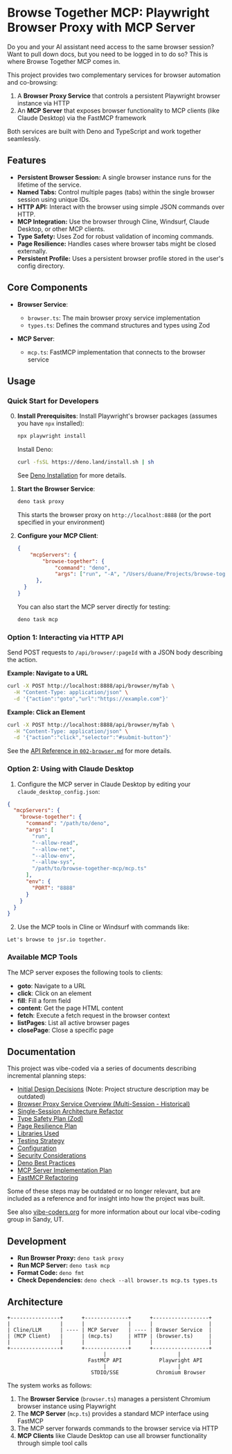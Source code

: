 # Browse Together MCP: Playwright Browser Proxy with MCP Server

Do you and your AI assistant need access to the same browser session? Want to pull down docs, but you need to be logged in to do so? This is where Browse Together MCP comes in.

This project provides two complementary services for browser automation and co-browsing:

1. A **Browser Proxy Service** that controls a persistent Playwright browser instance via HTTP
2. An **MCP Server** that exposes browser functionality to MCP clients (like Claude Desktop) via the FastMCP framework

Both services are built with Deno and TypeScript and work together seamlessly.

## Features

*   **Persistent Browser Session:** A single browser instance runs for the lifetime of the service.
*   **Named Tabs:** Control multiple pages (tabs) within the single browser session using unique IDs.
*   **HTTP API:** Interact with the browser using simple JSON commands over HTTP.
*   **MCP Integration:** Use the browser through Cline, Windsurf, Claude Desktop, or other MCP clients.
*   **Type Safety:** Uses Zod for robust validation of incoming commands.
*   **Page Resilience:** Handles cases where browser tabs might be closed externally.
*   **Persistent Profile:** Uses a persistent browser profile stored in the user's config directory.

## Core Components

*   **Browser Service**:
    * `browser.ts`: The main browser proxy service implementation
    * `types.ts`: Defines the command structures and types using Zod

*   **MCP Server**:
    * `mcp.ts`: FastMCP implementation that connects to the browser service

## Usage

### Quick Start for Developers

0. **Install Prerequisites**:
   Install Playwright's browser packages (assumes you have `npx` installed):

   ```bash
   npx playwright install
   ```

   Install Deno:

   ```bash
   curl -fsSL https://deno.land/install.sh | sh
   ```

   See [Deno Installation](https://docs.deno.com/runtime/getting_started/installation) for more details.



1. **Start the Browser Service**:
   ```bash
   deno task proxy
   ```
   This starts the browser proxy on `http://localhost:8888` (or the port specified in your environment)

2. **Configure your MCP Client**:

   ```json
   {
	   "mcpServers": {
		   "browse-together": {
			   "command": "deno",
			   "args": ["run", "-A", "/Users/duane/Projects/browse-together-mcp/mcp.ts"]
	     },
     }
   }
   ```

   You can also start the MCP server directly for testing:

   ```bash
   deno task mcp
   ```

### Option 1: Interacting via HTTP API

Send POST requests to `/api/browser/:pageId` with a JSON body describing the action.

**Example: Navigate to a URL**

```bash
curl -X POST http://localhost:8888/api/browser/myTab \
  -H "Content-Type: application/json" \
  -d '{"action":"goto","url":"https://example.com"}'
```

**Example: Click an Element**

```bash
curl -X POST http://localhost:8888/api/browser/myTab \
  -H "Content-Type: application/json" \
  -d '{"action":"click","selector":"#submit-button"}'
```

See the [API Reference in `002-browser.md`](docs/002-browser.md#api-reference) for more details.

### Option 2: Using with Claude Desktop

1. Configure the MCP server in Claude Desktop by editing your `claude_desktop_config.json`:

```json
{
  "mcpServers": {
    "browse-together": {
      "command": "/path/to/deno", 
      "args": [
        "run",
        "--allow-read",
        "--allow-net",
        "--allow-env",
        "--allow-sys",
        "/path/to/browse-together-mcp/mcp.ts"
      ],
      "env": {
        "PORT": "8888" 
      }
    }
  }
}
```

2. Use the MCP tools in Cline or Windsurf with commands like:

```
Let's browse to jsr.io together.
```

### Available MCP Tools

The MCP server exposes the following tools to clients:

* **goto**: Navigate to a URL
* **click**: Click on an element
* **fill**: Fill a form field
* **content**: Get the page HTML content
* **fetch**: Execute a fetch request in the browser context
* **listPages**: List all active browser pages
* **closePage**: Close a specific page

## Documentation

This project was vibe-coded via a series of documents describing incremental planning steps:

*   [Initial Design Decisions](docs/001-init.md) (Note: Project structure description may be outdated)
*   [Browser Proxy Service Overview (Multi-Session - Historical)](docs/002-browser.md)
*   [Single-Session Architecture Refactor](docs/003-single-session.md)
*   [Type Safety Plan (Zod)](docs/004-type-safety.md)
*   [Page Resilience Plan](docs/005-page-resilience.md)
*   [Libraries Used](docs/006-libraries.md)
*   [Testing Strategy](docs/007-testing.md)
*   [Configuration](docs/008-configuration.md)
*   [Security Considerations](docs/009-security.md)
*   [Deno Best Practices](docs/deno.md)
*   [MCP Server Implementation Plan](docs/017-add-mcp.md)
*   [FastMCP Refactoring](docs/018-fast-mcp.md)

Some of these steps may be outdated or no longer relevant, but are included as a reference and for insight into how the project was built.

See also [vibe-coders.org](https://vibe-coders.org/) for more information about our local vibe-coding group in Sandy, UT.

## Development

*   **Run Browser Proxy:** `deno task proxy`
*   **Run MCP Server:** `deno task mcp` 
*   **Format Code:** `deno fmt`
*   **Check Dependencies:** `deno check --all browser.ts mcp.ts types.ts`

## Architecture

```
+----------------+      +--------------+      +------------------+
|                |      |              |      |                  |
| Cline/LLM      | ---- | MCP Server   | ---- | Browser Service  |
| (MCP Client)   |      | (mcp.ts)     | HTTP | (browser.ts)     |
|                |      |              |      |                  |
+----------------+      +--------------+      +------------------+
                               |                       |
                          FastMCP API            Playwright API
                               |                       |
                           STDIO/SSE            Chromium Browser
```

The system works as follows:

1. The **Browser Service** (`browser.ts`) manages a persistent Chromium browser instance using Playwright
2. The **MCP Server** (`mcp.ts`) provides a standard MCP interface using FastMCP
3. The MCP server forwards commands to the browser service via HTTP
4. **MCP Clients** like Claude Desktop can use all browser functionality through simple tool calls